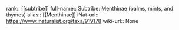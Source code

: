 

rank:: [[subtribe]]
full-name:: Subtribe: Menthinae (balms, mints, and thymes)
alias:: [[Menthinae]]
iNat-url:: https://www.inaturalist.org/taxa/919178
wiki-url:: None